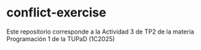 # conflict-exercise
Este repositorio corresponde a la Actividad 3 de TP2 de la materia Programación 1 de la TUPaD (1C2025)
